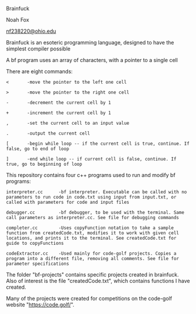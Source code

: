 ﻿Brainfuck


Noah Fox

nf238220@ohio.edu

Brainfuck is an esoteric programming language, designed to have the simplest compiler possible

A bf program uses an array of characters, with a pointer to a single cell

There are eight commands:

    <       -move the pointer to the left one cell

    >       -move the pointer to the right one cell

    -       -decrement the current cell by 1

    +       -increment the current cell by 1

    ,       -set the current cell to an input value

    .       -output the current cell

    [       -begin while loop -- if the current cell is true, continue. If false, go to end of loop

    ]       -end while loop -- if current cell is false, continue. If true, go to beginning of loop


This repository contains four c++ programs used to run and modify bf programs:

    interpreter.cc      -bf interpreter. Executable can be called with no parameters to run code in code.txt using input from input.txt, or called with parameters for code and input files

    debugger.cc         -bf debugger, to be used with the terminal. Same call parameters as interpreter.cc. See file for debugging commands

    completer.cc        -Uses copyFunction notation to take a sample function from createdCode.txt, modifies it to work with given cell locations, and prints it to the terminal. See createdCode.txt for guide to copyFunctions

    codeExtractor.cc    -Used mainly for code-golf projects. Copies a program into a different file, removing all comments. See file for parameter specifications

The folder "bf-projects" contains specific projects created in brainfuck. Also of interest is the file "createdCode.txt", which contains functions I have created. 

Many of the projects were created for competitions on the code-golf website "https://code.golf/".  
